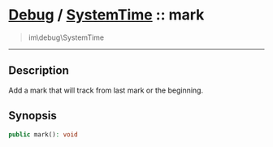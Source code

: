 # [Debug](debug.md) / [SystemTime](debug-SystemTime.md) :: mark
 > im\debug\SystemTime
____

## Description
Add a mark that will track from last mark or the beginning.

## Synopsis
```php
public mark(): void
```
